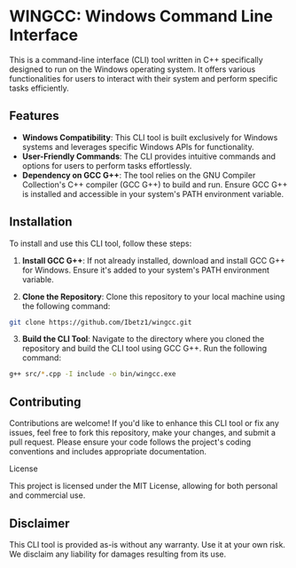 # WINGCC: Windows Command Line Interface

This is a command-line interface (CLI) tool written in C++ specifically designed to run on the Windows operating system. It offers various functionalities for users to interact with their system and perform specific tasks efficiently.

## Features

- **Windows Compatibility**: This CLI tool is built exclusively for Windows systems and leverages specific Windows APIs for functionality.
- **User-Friendly Commands**: The CLI provides intuitive commands and options for users to perform tasks effortlessly.
- **Dependency on GCC G++**: The tool relies on the GNU Compiler Collection's C++ compiler (GCC G++) to build and run. Ensure GCC G++ is installed and accessible in your system's PATH environment variable.

## Installation

To install and use this CLI tool, follow these steps:

1. **Install GCC G++**: If not already installed, download and install GCC G++ for Windows. Ensure it's added to your system's PATH environment variable.

2. **Clone the Repository**: Clone this repository to your local machine using the following command:
   
```bash
git clone https://github.com/Ibetz1/wingcc.git
```

3. **Build the CLI Tool**: Navigate to the directory where you cloned the repository and build the CLI tool using GCC G++. Run the following command:

```bash
g++ src/*.cpp -I include -o bin/wingcc.exe
```

## Contributing

Contributions are welcome! If you'd like to enhance this CLI tool or fix any issues, feel free to fork this repository, make your changes, and submit a pull request. Please ensure your code follows the project's coding conventions and includes appropriate documentation.

License

This project is licensed under the MIT License, allowing for both personal and commercial use.

## Disclaimer

This CLI tool is provided as-is without any warranty. Use it at your own risk. We disclaim any liability for damages resulting from its use.
